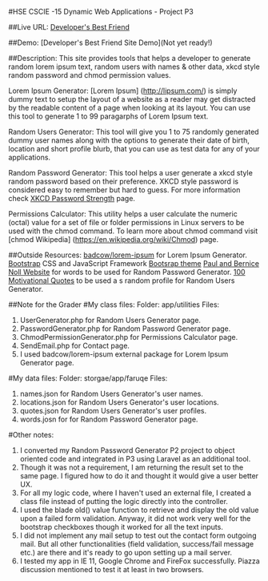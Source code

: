 #HSE CSCIE -15 Dynamic Web Applications - Project P3

##Live URL:
[Developer's Best Friend](http://p3.guddi.ca)

##Demo:
[Developer's Best Friend Site Demo](Not yet ready!)

##Description:
This site provides tools that helps a developer to generate random lorem ipsum text, random users with names & other data, xkcd style random password and chmod permission values.

Lorem Ipsum Generator:
[Lorem Ipsum] (http://lipsum.com/) is simply dummy text to setup the layout of a website as a reader may get distracted by the readable content of a page when looking at its layout. You can use this tool to generate 1 to 99 paragarphs of Lorem Ipsum text.

Random Users Generator:
This tool will give you 1 to 75 randomly generated dummy user names along with the options to generate their date of birth, location and short profile blurb, that you can use as test data for any of your applications.

Random Password Generator:
This tool helps a user generate a xkcd style random password based on their preference. XKCD style password is considered easy to remember but hard to guess. For more information check [XKCD Password Strength](http://xkcd.com/936/) page.

Permissions Calculator:
This utility helps a user calculate the numeric (octal) value for a set of file or folder permissions in Linux servers to be used with the chmod command. To learn more about chmod command visit [chmod Wikipedia] (https://en.wikipedia.org/wiki/Chmod) page.


##Outside Resources:
[badcow/lorem-ipsum](https://packagist.org/packages/badcow/lorem-ipsum) for Lorem Ipsum Generator.
[Bootstrap](http://getbootstrap.com/) CSS and JavaScript Framework
[Bootsrap theme](https://www.bootstrapcdn.com/bootswatch/)
[Paul and Bernice Noll Website](http://www.paulnoll.com) for words to be used for Random Password Generator.
[100 Motivational Quotes](http://www.huffingtonpost.com/lolly-daskal-/100-motivational-quotes-t_b_4505356.html) to be used a s random profile for Random Users Generator.

##Note for the Grader
#My class files:
Folder: app/utilities
Files:
1. UserGenerator.php for Random Users Generator page.
2. PasswordGenerator.php for Random Password Generator page.
3. ChmodPermissionGenerator.php for Permissions Calculator page.
4. SendEmail.php for Contact page.
5. I used badcow/lorem-ipsum external package for Lorem Ipsum Generator page.

#My data files:
Folder: storgae/app/faruqe
Files:
1. names.json for Random Users Generator's user names.
2. locations.json for Random Users Generator's user locations.
3. quotes.json for Random Users Generator's user profiles.
4. words.josn for for Random Password Generator page.

#Other notes:
1. I converted my Random Password Generator P2 project to object oriented code and integrated in P3 using Laravel as an additional tool.
2. Though it was not a requirement, I am returning the result set to the same page. I figured how to do it and thought it would give a user better UX.
3. For all my logic code, where I haven't used an external file, I created a class file instead of putting the logic directly into the controller.
4. I used the blade old() value function to retrieve and display the old value upon a failed form validation. Anyway, it did not work very well for the bootstrap checkboxes though it worked for all the text inputs.
5. I did not implement any mail setup to test out the contact form outgoing mail. But all other functionalities (field validation, success/fail message etc.) are there and it's ready to go upon setting up a mail server.
6. I tested my app in IE 11, Google Chrome and FireFox successfully. Piazza discussion mentioned to test it at least in two browsers.

